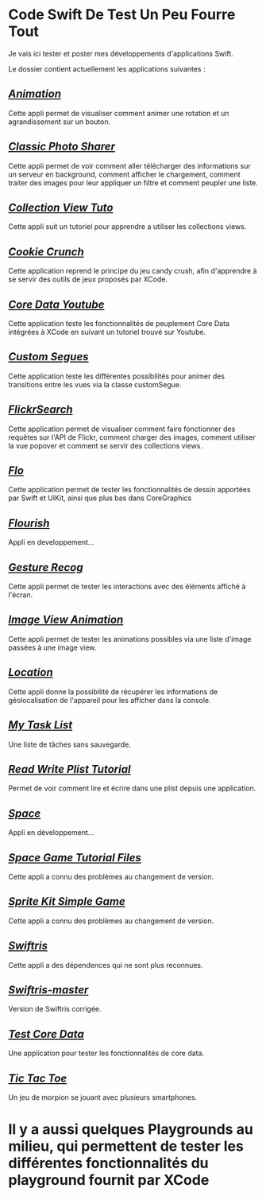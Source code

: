 # Code Swift De Test Un Peu Fourre Tout

Je vais ici tester et poster mes développements d'applications Swift.

Le dossier contient actuellement les applications suivantes :

## _[Animation](https://github.com/BaptisteLanusse/whateverCodeSwift/tree/master/tests%20dev/Animation)_

Cette appli permet de visualiser comment animer une rotation et un agrandissement sur un bouton.

## _[Classic Photo Sharer](https://github.com/BaptisteLanusse/whateverCodeSwift/tree/master/tests%20dev/ClassicPhotos-Starter)_

Cette appli permet de voir comment aller télécharger des informations sur un serveur en background, comment afficher le chargement, comment traiter des images pour leur appliquer un filtre et comment peupler une liste.

## _[Collection View Tuto](https://github.com/BaptisteLanusse/whateverCodeSwift/tree/master/tests%20dev/CollectionViewTuto)_

Cette appli suit un tutoriel pour apprendre a utiliser les collections views.

## _[Cookie Crunch](https://github.com/BaptisteLanusse/whateverCodeSwift/tree/master/tests%20dev/CookieCrunch-Swift-Part2)_

Cette application reprend le principe du jeu candy crush, afin d'apprendre à se servir des outils de jeux proposés par XCode.

## _[Core Data Youtube](https://github.com/BaptisteLanusse/whateverCodeSwift/tree/master/tests%20dev/CoreDataYoutube)_

Cette application teste les fonctionnalités de peuplement Core Data intégrées à XCode en suivant un tutoriel trouvé sur Youtube.

## _[Custom Segues](https://github.com/BaptisteLanusse/whateverCodeSwift/tree/master/tests%20dev/CustomSegues)_

Cette application teste les différentes possibilités pour animer des transitions entre les vues via la classe customSegue.

## _[FlickrSearch](https://github.com/BaptisteLanusse/whateverCodeSwift/tree/master/tests%20dev/FlickrSearch)_

Cette application permet de visualiser comment faire fonctionner des requêtes sur l'API de Flickr, comment charger des images, comment utiliser la vue popover et comment se servir des collections views.

## _[Flo](https://github.com/BaptisteLanusse/whateverCodeSwift/tree/master/tests%20dev/Flo)_

Cette application permet de tester les fonctionnalités de dessin apportées par Swift et UIKit, ainsi que plus bas dans CoreGraphics

## _[Flourish](https://github.com/BaptisteLanusse/whateverCodeSwift/tree/master/tests%20dev/Flourish)_

Appli en developpement...

## _[Gesture Recog](https://github.com/BaptisteLanusse/whateverCodeSwift/tree/master/tests%20dev/GestureRecog)_

Cette appli permet de tester les interactions avec des éléments affiché à l'écran.

## _[Image View Animation](https://github.com/BaptisteLanusse/whateverCodeSwift/tree/master/tests%20dev/ImageViewAnimation)_

Cette appli permet de tester les animations possibles via une liste d'image passées à une image view.

## _[Location](https://github.com/BaptisteLanusse/whateverCodeSwift/tree/master/tests%20dev/Location)_

Cette appli donne la possibilité de récupérer les informations de géolocalisation de l'appareil pour les afficher dans la console.

## _[My Task List](https://github.com/BaptisteLanusse/whateverCodeSwift/tree/master/tests%20dev/My%20Task%20List)_

Une liste de tâches sans sauvegarde.

## _[Read Write Plist Tutorial](https://github.com/BaptisteLanusse/whateverCodeSwift/tree/master/tests%20dev/ReadWritePlistTutorial)_

Permet de voir comment lire et écrire dans une plist depuis une application.

## _[Space](https://github.com/BaptisteLanusse/whateverCodeSwift/tree/master/tests%20dev/Space)_

Appli en développement...

## _[Space Game Tutorial Files](https://github.com/BaptisteLanusse/whateverCodeSwift/tree/master/tests%20dev/SpaceGameTutorialFiles)_

Cette appli a connu des problèmes au changement de version.

## _[Sprite Kit Simple Game](https://github.com/BaptisteLanusse/whateverCodeSwift/tree/master/tests%20dev/SpriteKitSimpleGame)_

Cette appli a connu des problèmes au changement de version.

## _[Swiftris](https://github.com/BaptisteLanusse/whateverCodeSwift/tree/master/tests%20dev/Swiftris)_

Cette appli a des dépendences qui ne sont plus reconnues.

## _[Swiftris-master](https://github.com/BaptisteLanusse/whateverCodeSwift/tree/master/tests%20dev/swiftris-master)_

Version de Swiftris corrigée.

## _[Test Core Data](https://github.com/BaptisteLanusse/whateverCodeSwift/tree/master/tests%20dev/testCoreData)_

Une application pour tester les fonctionnalités de core data.

## _[Tic Tac Toe](https://github.com/BaptisteLanusse/whateverCodeSwift/tree/master/tests%20dev/Tic%20Tac%20Toe)_

Un jeu de morpion se jouant avec plusieurs smartphones.

# Il y a aussi quelques Playgrounds au milieu, qui permettent de tester les différentes fonctionnalités du playground fournit par XCode